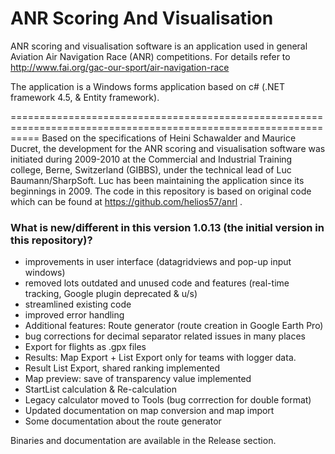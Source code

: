 # ANR Scoring And Visualisation
ANR scoring and visualisation software is an application used in general Aviation Air Navigation Race (ANR) competitions.
For details refer to http://www.fai.org/gac-our-sport/air-navigation-race

The application is a Windows forms application based on c# (.NET framework 4.5, & Entity framework).

=================================================================================================================
Based on the specifications of Heini Schawalder and Maurice Ducret, the development for the ANR scoring and visualisation 
software was initiated during 2009-2010 at the Commercial and Industrial Training college, Berne, Switzerland (GIBBS), 
under the technical lead of Luc Baumann/SharpSoft. Luc has been maintaining the application since its beginnings in 2009.
The code in this repository is based on original code which can be found at https://github.com/helios57/anrl .
 
### What is new/different in this version 1.0.13 (the initial version in this repository)?
- improvements in user interface (datagridviews and pop-up input windows)
- removed lots outdated and unused code and features (real-time tracking, Google plugin deprecated & u/s)
- streamlined existing code
- improved error handling
- Additional features: Route generator (route creation in Google Earth Pro)
- bug corrections for decimal separator related issues in many places
- Export for flights as .gpx files
- Results: Map Export + List Export only for teams with logger data. 
- Result List Export, shared ranking implemented
- Map preview: save of transparency value implemented
- StartList calculation & Re-calculation
- Legacy calculator moved to Tools (bug corrrection for double format)
- Updated documentation on map conversion and map import
- Some documentation about the route generator

Binaries and documentation are available in the Release section.